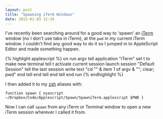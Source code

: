 ```yaml
---
layout: post
title: "Spawning iTerm Windows"
date: 2013-01-03 12:34
---
```


I've recently been searching around for a good way to 'spawn' an [iTerm](http://www.iterm2.com/) window (no I don't use tabs in iTerm), at the `pwd` in my current iTerm window. I couldn't find any good way to do it so I jumped in to AppleScript Editor and made something happen.

{% highlight applescript %}
on run argv
	tell application "iTerm"
		set t to make new terminal
		tell t
			activate current session
			launch session "Default Session"
			tell the last session
				write text "cd \"" & item 1 of argv & "\"; clear; pwd"
			end tell
		end tell
	end tell
end run
{% endhighlight %}

I then added it to my [zsh](http://www.zsh.org/) aliases with:

`function spawn { osascript ~/Dropbox/Code/Applescript/Spawn/SpawniTerm.applescript $PWD }`

Now I can call `spawn` from any iTerm or Terminal window to open a new iTerm session wherever I called it from.
